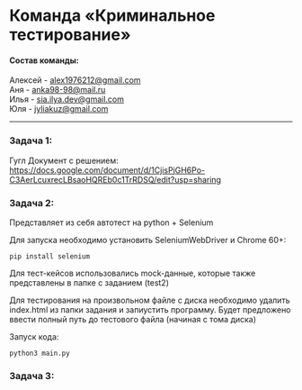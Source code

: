 # Команда «Криминальное тестирование»  

#### Состав команды:  

Алексей - alex1976212@gmail.com  
Аня - anka98-98@mail.ru  
Илья - sia.ilya.dev@gmail.com  
Юля - jyliakuz@gmail.com   

---

### Задача 1:
Гугл Документ с решением: https://docs.google.com/document/d/1CjisPjGH6Po-C3AerLcuxrecLBsaoHQREb0c1TrRDSQ/edit?usp=sharing

### Задача 2:
Представляет из себя автотест на python + Selenium

Для запуска необходимо установить SeleniumWebDriver и Chrome 60+:

```shell
pip install selenium
```

Для тест-кейсов использовались mock-данные, которые также представлены в папке с заданием (test2)

Для тестирования на произвольном файле с диска необходимо удалить index.html из папки задания
и запиустить программу. Будет предложено ввести полный путь до тестового файла (начиная с тома диска)

Запуск кода:

```shell
python3 main.py
```

### Задача 3:
